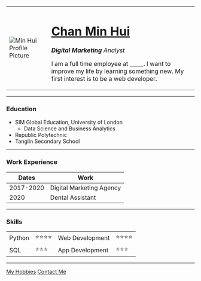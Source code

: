 <!DOCTYPE html>
<html lang="en" dir="ltr">

<head>
  <meta charset="utf-8">
  <title>Min Hui's Personal Site</title>
</head>

<body>
  <table cellspacing="20">
    <tr>
      <td><img src="https://target.scene7.com/is/image/Target/GUEST_8acd0212-7aa5-4d0d-aec2-b7a73e037fc6?wid=325&hei=325&qlt=80&fmt=pjpeg" alt="Min Hui Profile Picture"></td>
      <td><h1><a href="https://www.linkedin.com/in/chan-min-hui-459bb1162/">Chan Min Hui</a></h1>
        <p><em><strong>Digital Marketing</strong> Analyst</em></p>
        <p>I am a full time employee at _____. I want to improve my life by learning something new.
        My first interest is to be a web developer.</p></td>
    </tr>
  </table>
  <hr size="3">

  <h3>Education</h3>
  <ul>
    <li>SIM Global Education, University of London
      <ul><li>Data Science and Business Analytics</li>
      </ul>
    </li>
    <li>Republic Polytechnic</li>
    <li>Tanglin Secondary School</li>
  </ul>
  <hr>

<h3>Work Experience</h3>
<table cellspacing="10">
  <thead>
    <tr>
      <th>Dates</th>
      <th>Work</th>
    </tr>
  </thead>
  <tbody>
    <tr>
      <td>2017-2020</td>
      <td>Digital Marketing Agency</td>
    </tr>
    <tr>
      <td>2020</td>
      <td>Dental Assistant</td>
    </tr>
  </tbody>
</table>
<hr>

<h3>Skills</h3>
<table cellspacing="10">
    <tr>
      <td>Python</td>
      <td>⭐⭐⭐⭐</td>
      <td>Web Development</td>
      <td>⭐⭐⭐⭐</td>
    </tr>
    <tr>
    <td>SQL</td>
    <td>⭐⭐⭐</td>
    <td>App Development</td>
    <td>⭐⭐⭐</td>
    </tr>
</table>
<hr>

<a href="hobbies.html">My Hobbies</a>
<a href="contactme.html">Contact Me</a>

</body>
</html>
